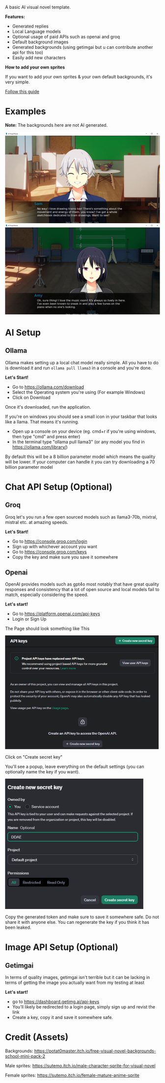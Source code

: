 A basic AI visual novel template.

**Features:**
- Generated replies
- Local Language models
- Optional usage of paid APIs such as openai and groq
- Default background images
- Generated backgrounds (using getimgai but u can contribute another api for this too)
- Easily add new characters


**How to add your own sprites**

If you want to add your own sprites & your own default backgrounds, it's very simple.

<a href="TUTORIAL.md"> Follow this guide</a>


# Examples


**Note:** The backgrounds here are not AI generated.




<img src="game/images/examples/sam1.png" alt="Sam">


<img src="game/images/examples/amy1.png" alt="Amy">

# AI Setup

## Ollama

Ollama makes setting up a local chat model really simple. All you have to do is download it and run `ollama pull llama3` in a console and you're done.

**Let's Start!**
- Go to https://ollama.com/download
- Select the Operating system you're using (For example Windows)
- Click on Download

Once it's downloaded, run the application.

If you're on windows you should see a small icon in your taskbar that looks like a llama. That means it's running.

- Open up a console on your device (eg. cmd+r if you're using windows, then type "cmd" and press enter)
- In the terminal type "ollama pull llama3" (or any model you find in https://ollama.com/library/)

By default this will be a 8 billion parameter model which means the quality will be lower. If your computer can handle it you can try downloading a 70 billion parameter model




# Chat API Setup (Optional)


## Groq

Groq let's you run a few open sourced models such as llama3-70b, mixtral, mistral etc. at amazing speeds.

**Let's Start!**

- Go to https://console.groq.com/login
- Sign up with whichever account you want
- Go to https://console.groq.com/keys
- Copy the key and make sure you save it somewhere


## Openai

OpenAI provides models such as gpt4o most notably that have great quality responses and consistency that a lot of open source and local models fail to match, especially considering the speed.



**Let's start!**

- Go to https://platform.openai.com/api-keys
- Login or Sign Up

The Page should look something like This

<img style="width: 500px;" src="game/images/examples/openai_api_show.png" alt="openai api page">

Click on "Create secret key"

You'll see a popup, leave everything on the default settings (you can optionally name the key if you want).

<img style="width: 450px;" src="game/images/examples/openai_DDAE_name.png" alt="openai popup">

Copy the generated token and make sure to save it somewhere safe. Do not share it with anyone else. You can regenerate the key if you think it has been leaked.



# Image API Setup (Optional)

## Getimgai

In terms of quality images, getimgai isn't terrible but it can be lacking in terms of getting the image you actually want from my testing at least


**Let's start!**

- go to https://dashboard.getimg.ai/api-keys
- You'll likely be redirected to a login page, simply sign up and revist the link
- Create a key, copy it and save it somewhere safe.

# Credit (Assets)

Backgrounds: https://potat0master.itch.io/free-visual-novel-backgrounds-school-mini-pack-2

Male sprites: https://sutemo.itch.io/male-character-sprite-for-visual-novel

Female sprites: https://sutemo.itch.io/female-mature-anime-sprite